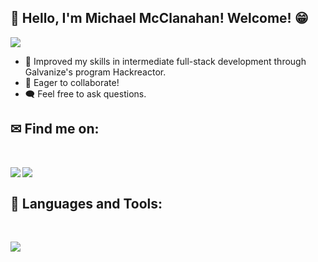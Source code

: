 ## 👋 Hello, I'm Michael McClanahan! Welcome! 😁 
<div>
 <span><img src="https://img.shields.io/github/followers/mmcclanahan?label=Followers&logo=Github"/></span>
</div>

- 🌿 Improved my skills in intermediate full-stack development through Galvanize's program Hackreactor.
- 🤝 Eager to collaborate!
- 🗨️ Feel free to ask questions.


## ✉ Find me on:
<br />
<p align="left">
 <a href="https://www.linkedin.com/in/michael-mcclanahan-784763284/" target="_blank" rel="noopener noreferrer"> 
  <img src='https://img.shields.io/badge/LinkedIn-0077B5?style=for-the-badge&logo=linkedin&logoColor=white' align='left' />
 </a>
 <a href="mailto:mmmcclan365@gmail.com"> 
  <img src='https://img.shields.io/badge/Gmail-D14836?style=for-the-badge&logo=gmail&logoColor=white' align='left' />
 </a>
</p>
<br />

## 🧰 Languages and Tools:
<br />
<p align="left">
  <a href="https://skillicons.dev">
    <img src="https://skillicons.dev/icons?i=js,html,css,jquery,react,express,babel,jest,vscode,bash,git,github,aws,mongodb,mysql,nodejs,postgres,postman,webpack" />
  </a>
</p>

<!--
**mmcclanahan/mmcclanahan** is a ✨ _special_ ✨ repository because its `README.md` (this file) appears on your GitHub profile.

Here are some ideas to get you started:

- 🔭 I’m currently working on ...
- 🌱 I’m currently learning ...
- 👯 I’m looking to collaborate on ...
- 🤔 I’m looking for help with ...
- 💬 Ask me about ...
- 📫 How to reach me: ...
- 😄 Pronouns: ...
- ⚡ Fun fact: ...
-->
